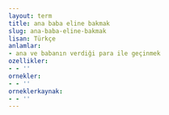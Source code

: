 ```yaml
---
layout: term
title: ana baba eline bakmak
slug: ana-baba-eline-bakmak
lisan: Türkçe
anlamlar:
- ana ve babanın verdiği para ile geçinmek
ozellikler:
- - ''
ornekler:
- - ''
orneklerkaynak:
- - ''
---
```

